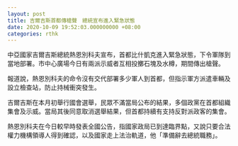 ```yaml
---
layout: post
title: 吉爾吉斯首都傳槍聲　總統宣布進入緊急狀態
date: 2020-10-09 19:52:03.000000000 +08:00
categories: rthk
---
```


中亞國家吉爾吉斯總統熱恩別科夫宣布，首都比什凱克進入緊急狀態，下令軍隊到當地部署。市中心廣場今日有兩派示威者互相投擲石塊及水樽，期間傳出槍聲。

報道說，熱恩別科夫的命令沒有交代部署多少軍人到首都，但指示軍方派遣車輛及設立檢查站，防止持械衝突發生。

吉爾吉斯在本月初舉行國會選舉，民眾不滿當局公布的結果，多個政黨在首都組織集會及示威。當局其後同意取消選舉結果，但首都持續有支持反對派政客的集會。

熱恩別科夫在今日較早時發表全國公告，指國家政局已到達臨界點，又說只要合法權力機構領導人得到確認，以及國家走上法治軌道，他「準備辭去總統職務」。
